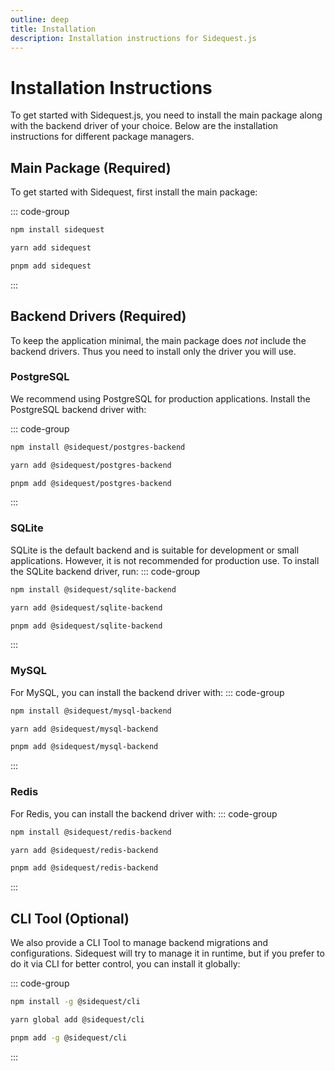 ```yaml
---
outline: deep
title: Installation
description: Installation instructions for Sidequest.js
---
```


# Installation Instructions

To get started with Sidequest.js, you need to install the main package along with the backend driver of your choice. Below are the installation instructions for different package managers.

## Main Package (Required)

To get started with Sidequest, first install the main package:

::: code-group

```bash [npm]
npm install sidequest
```

```bash [yarn]
yarn add sidequest
```

```bash [pnpm]
pnpm add sidequest
```

:::

## Backend Drivers (Required)

To keep the application minimal, the main package does _not_ include the backend drivers. Thus you need to install only the driver you will use.

### PostgreSQL

We recommend using PostgreSQL for production applications. Install the PostgreSQL backend driver with:

::: code-group

```bash [npm]
npm install @sidequest/postgres-backend
```

```bash [yarn]
yarn add @sidequest/postgres-backend
```

```bash [pnpm]
pnpm add @sidequest/postgres-backend
```

:::

### SQLite

SQLite is the default backend and is suitable for development or small applications. However, it is not recommended for production use. To install the SQLite backend driver, run:
::: code-group

```bash [npm]
npm install @sidequest/sqlite-backend
```

```bash [yarn]
yarn add @sidequest/sqlite-backend
```

```bash [pnpm]
pnpm add @sidequest/sqlite-backend
```

:::

### MySQL

For MySQL, you can install the backend driver with:
::: code-group

```bash [npm]
npm install @sidequest/mysql-backend
```

```bash [yarn]
yarn add @sidequest/mysql-backend
```

```bash [pnpm]
pnpm add @sidequest/mysql-backend
```

:::

### Redis

For Redis, you can install the backend driver with:
::: code-group

```bash [npm]
npm install @sidequest/redis-backend
```

```bash [yarn]
yarn add @sidequest/redis-backend
```

```bash [pnpm]
pnpm add @sidequest/redis-backend
```

:::


## CLI Tool (Optional)

We also provide a CLI Tool to manage backend migrations and configurations. Sidequest will try to manage it in runtime, but if you prefer to do it via CLI for better control, you can install it globally:

::: code-group

```bash [npm]
npm install -g @sidequest/cli
```

```bash [yarn]
yarn global add @sidequest/cli
```

```bash [pnpm]
pnpm add -g @sidequest/cli
```

:::
